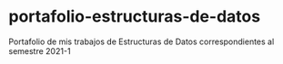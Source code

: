 # portafolio-estructuras-de-datos

Portafolio de mis trabajos de Estructuras de Datos correspondientes al semestre 2021-1
